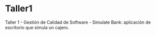 # Taller1
Taller 1 - Gestión de Calidad de Software - Simulate Bank: aplicación de escritorio que simula un cajero.
